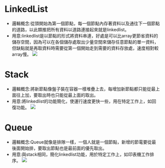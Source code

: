 # LinkedList
- 邏輯概念:從頭開始為第一個節點，每一個節點內存著資料以及通往下一個節點的道路，以此類推把所有資料以道路連接起來就是linkedlist。
- 用意:linkedlist是以節點的形式將資料串連，好處是可以比array更節省資料的儲存空間，因為可以在各個儲存處取出少量空間來儲存任意節點的單一資料，但缺點就是再取資料時需要從第一個開始走到需要的資料存放處，速度相對較array慢。
![](https://s3.amazonaws.com/hr-challenge-images/17168/1456961238-28488bfa0d-LinkedListExplanation.png)

# Stack
- 邏輯概念:將新節點像盤子裝在容器一樣堆疊上去，每增加新節點都只能從最上面往上加，要取出時也只能從最上面的取出。
- 用意:將linkedlist的功能簡化，使運行速度更快一些，用在特定工作上，如回復功能。
![](https://upload.wikimedia.org/wikipedia/commons/thumb/b/b4/Lifo_stack.png/350px-Lifo_stack.png)

# Queue
- 邏輯概念:Queue就像是排隊一樣，一個人就是一個節點，新增的節電要從最後面開始排，要取出節點也是最前面的優先取出。
- 用意:與stack相同，簡化linkedlist功能，用於特定工作上，如印表機工作排序。
![](https://upload.wikimedia.org/wikipedia/commons/thumb/d/d3/Fifo_queue.png/350px-Fifo_queue.png)
